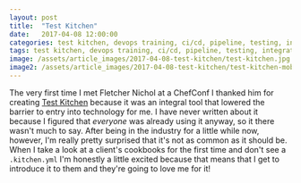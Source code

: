 ```yaml
---
layout: post
title:  "Test Kitchen"
date:   2017-04-08 12:00:00
categories: test kitchen, devops training, ci/cd, pipeline, testing, integration tests, smoke tests, validation tests
tags: test kitchen, devops training, ci/cd, pipeline, testing, integration tests, smoke tests, validation tests
image: /assets/article_images/2017-04-08-test-kitchen/test-kitchen.jpg
image2: /assets/article_images/2017-04-08-test-kitchen/test-kitchen-mobile.jpg
---
```

The very first time I met Fletcher Nichol at a ChefConf I thanked him for creating [Test Kitchen](http://kitchen.ci/) because it was an integral tool that lowered the barrier to entry into technology for me. I have never written about it because I figured that _everyone_ was already using it anyway, so it there wasn't much to say. After being in the industry for a little while now, however, I'm really pretty surprised that it's not as common as it should be. When I take a look at a client's cookbooks for the first time and don't see a `.kitchen.yml` I'm honestly a little excited because that means that I get to introduce it to them and they're going to love me for it!